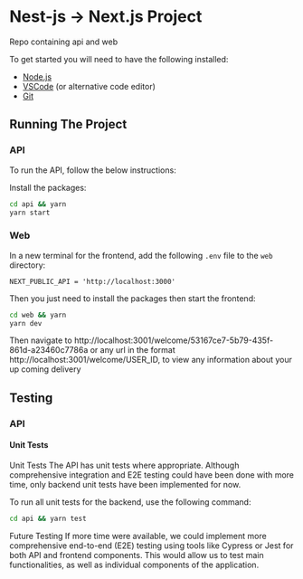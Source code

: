 # Nest-js -> Next.js Project

Repo containing api and web

To get started you will need to have the following installed:

- [Node.js](https://nodejs.org/en/download)
- [VSCode](https://code.visualstudio.com/download) (or alternative code editor)
- [Git](https://git-scm.com/download/mac)

## Running The Project

### API

To run the API, follow the below instructions:

Install the packages:

```bash
cd api && yarn
yarn start
```

### Web

In a new terminal for the frontend, add the following `.env` file to the `web` directory:

```
NEXT_PUBLIC_API = 'http://localhost:3000'
```

Then you just need to install the packages then start the frontend:

```bash
cd web && yarn
yarn dev
```

Then navigate to http://localhost:3001/welcome/53167ce7-5b79-435f-861d-a23460c7786a or any url in the format http://localhost:3001/welcome/USER_ID, to view any information about your up coming delivery

## Testing

### API

#### Unit Tests

Unit Tests
The API has unit tests where appropriate. Although comprehensive integration and E2E testing could have been done with more time, only backend unit tests have been implemented for now.

To run all unit tests for the backend, use the following command:

```bash
cd api && yarn test
```

Future Testing
If more time were available, we could implement more comprehensive end-to-end (E2E) testing using tools like Cypress or Jest for both API and frontend components. This would allow us to test main functionalities, as well as individual components of the application.
